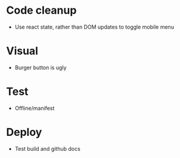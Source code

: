 # Code cleanup
* Use react state, rather than DOM updates to toggle mobile menu

# Visual
* Burger button is ugly

# Test
* Offline/manifest

# Deploy
* Test build and github docs